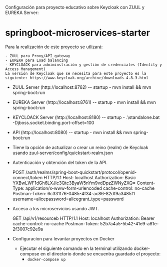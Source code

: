Configuración para proyecto educativo sobre Keycloak con ZUUL y EUREKA Server:

# springboot-microservices-starter

Para la realización de este proyecto se utlizará:

	- ZUUL para Proxy/API gateway
	- EUREKA para Load balancing
	- KEYCLOACK para admiminstración y gestión de credenciales (Identity y Access Management)
	La versión de Keycloak que se necesita para este proyecto es la siguiente: https://www.keycloak.org/archive/downloads-4.8.3.html
	

- ZUUL Server (http://localhost:8762)
	-- startup - mvn install && mvn spring-boot:run
- EUREKA Server (http://localhost:8761) 
	-- startup - mvn install && mvn spring-boot:run
- KEYCLOACK Server (http://localhost:8180)
	-- startup - .\standalone.bat -Djboss.socket.binding.port-offset=100
- API (http://localhost:8080)
	-- startup - mvn install && mvn spring-boot:run
	
- Tiene la opción de actualizar o crear un reino (realm) de Keycloak usando zuul-server/config/quickstart-realm.json	
	
- Autenticación y obtención del token de la API.

	POST /auth/realms/spring-boot-quickstart/protocol/openid-connect/token HTTP/1.1
	Host: localhost
	Authorization: Basic YXBwLWF1dGh6LXJlc3Qtc3ByaW5nYm9vdDpzZWNyZXQ=
	Content-Type: application/x-www-form-urlencoded
	cache-control: no-cache
	Postman-Token: 6c331f76-0485-4f34-ac86-82df9a3485f1
	username=alicepassword=alicegrant_type=password
	
- Acceso a los microservicios usando JWT.

	GET /api/v1/resourceb HTTP/1.1
	Host: localhost
	Authorization: Bearer <JSON Web Token>
	cache-control: no-cache
	Postman-Token: 52b7a4a5-5b42-41e9-a81e-2f3007c92e9a

- Configuracíon para levantar proyectos en Docker

   - Ejecutar el siguiente comando en la terminal utilizando docker-compose en el directorio donde se encuentra guardado el proyecto:
        - `docker-compose up` 
           